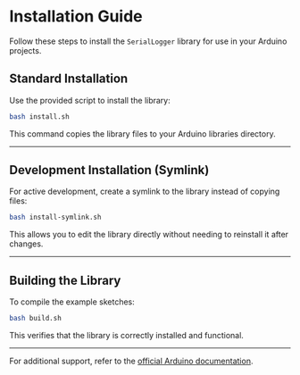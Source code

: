 # Installation Guide

Follow these steps to install the `SerialLogger` library for use in your Arduino projects.

## Standard Installation

Use the provided script to install the library:
```bash
bash install.sh
```

This command copies the library files to your Arduino libraries directory.

---

## Development Installation (Symlink)

For active development, create a symlink to the library instead of copying files:
```bash
bash install-symlink.sh
```

This allows you to edit the library directly without needing to reinstall it after changes.

---

## Building the Library

To compile the example sketches:
```bash
bash build.sh
```
This verifies that the library is correctly installed and functional.

---

For additional support, refer to the [official Arduino documentation](https://www.arduino.cc/reference/en/).